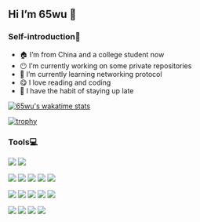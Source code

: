 ## Hi I’m 65wu 👋
### Self-introduction:bust_in_silhouette:
- :house: I’m from China and a college student now
- :no_mouth: I’m currently working on some private repositories
- :seedling: I’m currently learning networking protocol
- :yum: I love reading and coding
- :crescent_moon: I have the habit of staying up late

[![65wu's wakatime stats](https://github-readme-stats.vercel.app/api/wakatime?username=65wu)](https://wakatime.com/)

[![trophy](https://github-profile-trophy.vercel.app/?username=65wu&theme=flat&margin-w=15)](https://github.com/ryo-ma/github-profile-trophy)

### Tools:computer:
[![](https://img.shields.io/badge/Windows-10-2376bc?style=flat-square&logo=windows&logoColor=ffffff)](https://www.microsoft.com/windows/get-windows-10)
[![](https://img.shields.io/badge/Ubuntu-18.04-2376bc?style=flat-square&logo=ubuntu&logoColor=ffffff)](https://ubuntu.com/)

[![](https://img.shields.io/badge/-HTML5-E34F26?style=flat-square&logo=html5&logoColor=white)](https://html.spec.whatwg.org/)
[![](https://img.shields.io/badge/-CSS3-1572B6?style=flat-square&logo=css3&logoColor=white)](https://www.w3.org/Style/CSS/)
[![](https://img.shields.io/badge/-JavaScript-f7e018?style=flat-square&logo=javascript&logoColor=ffffff)](https://www.ecma-international.org/)
[![](https://img.shields.io/badge/-Vue.js-4fc08d?style=flat-square&logo=vue.js&logoColor=ffffff)](https://vuejs.org/)
[![](https://img.shields.io/badge/-Node.js-43853d?style=flat-square&logo=node.js&logoColor=ffffff)](https://nodejs.org/)

[![](https://img.shields.io/badge/-Java-FF8C00?style=flat-square&logo=java&logoColor=ffffff)](https://www.python.org/)
[![](https://img.shields.io/badge/-Python-228B22?style=flat-square&logo=python&logoColor=ffffff)](https://www.python.org/)
[![](https://img.shields.io/badge/-Golang-00CED1?style=flat-square&logo=go&logoColor=ffffff)](https://golang.org/)
[![](https://img.shields.io/badge/-Php-6A5ACD?style=flat-square&logo=php&logoColor=ffffff)](https://www.php.net/)
[![](https://img.shields.io/badge/-C++-000000?style=flat-square&logo=c&logoColor=ffffff)](https://www.cplusplus.com/)

[![](https://img.shields.io/badge/-Git-f05032?style=flat-square&logo=git&logoColor=white)](https://git-scm.com/)
[![](https://img.shields.io/badge/-Linux-fcc624?style=flat-square&logo=linux&logoColor=ffffff)](https://www.linuxfoundation.org/)
[![](https://img.shields.io/badge/-Nginx-269539?style=flat-square&logo=nginx&logoColor=ffffff)](https://nginx.org/)
[![](https://img.shields.io/badge/-Docker-2496ED?style=flat-square&logo=docker&logoColor=ffffff)](https://www.docker.com/)
<!--
**65wu/65wu** is a ✨ _special_ ✨ repository because its `README.md` (this file) appears on your GitHub profile.

Here are some ideas to get you started:

- 🔭 I’m currently working on ...
- 🌱 I’m currently learning ...
- 👯 I’m looking to collaborate on ...
- 🤔 I’m looking for help with ...
- 💬 Ask me about ...
- 📫 How to reach me: ...
- 😄 Pronouns: ...
- ⚡ Fun fact: ...
-->
